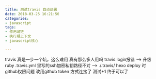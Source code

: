 ```yaml
---
title: 测试travis 自动部署
date: 2018-03-25 16:21:50
categories: 
- javascript 
tags: 
- 作用域链
- 执行期上下文
- javascript核心

---
```


travis 真是一步一个坑，这么难用 真有那么多人用吗
travis login报错 --> 升级ruby
.travis.yml 里写的ssh加密私钥路径不对  --> ./.travis/
hexo deploy 时github权限问题
改用github token 方式连接了
测试+1
终于可以了

